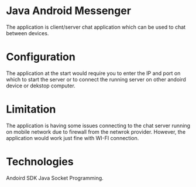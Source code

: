 Java Android Messenger  
===========
The application is client/server chat application which can be used to chat between devices. 

Configuration
===========
The application at the start would require you to enter the IP and port on which to start 
the server or to connect the running server on other andoird device or dekstop computer. 

Limitation
===========
The application is having some issues connecting to the chat server running on mobile network due 
to firewall from the netwrok provider. However, the application would work just fine with WI-FI connection.

Technologies
===========
Andoird SDK
Java Socket Programming.
